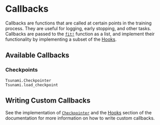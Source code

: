 # Callbacks

Callbacks are functions that are called at certain points in the training process. They are useful for logging, early stopping, and other tasks. Callbacks are passed to the [`fit!`](@ref) function as a list,
and implement their functionality by implementing a subset of the [Hooks](@ref).

## Available Callbacks

### Checkpoints 

```@docs
Tsunami.Checkpointer
Tsunami.load_checkpoint
```

## Writing Custom Callbacks

See the implementation of [`Checkpointer`](@ref) and the 
[Hooks](@ref) section of the documentation for more information
on how to write custom callbacks.
